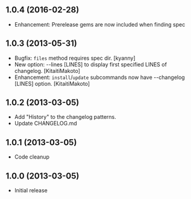 ## 1.0.4 (2016-02-28)

- Enhancement: Prerelease gems are now included when finding spec

## 1.0.3 (2013-05-31)

- Bugfix: `files` method requires spec dir. [kyanny]
- New option: --lines [LINES] to display first specified LINES of changelog. [KitaitiMakoto]
- Enhancement: `install`/`update` subcommands now have --changelog [LINES] option. [KitaitiMakoto]

## 1.0.2 (2013-03-05)

- Add "History" to the changelog patterns.
- Update CHANGELOG.md

## 1.0.1 (2013-03-05)

- Code cleanup

## 1.0.0 (2013-03-05)

- Initial release

